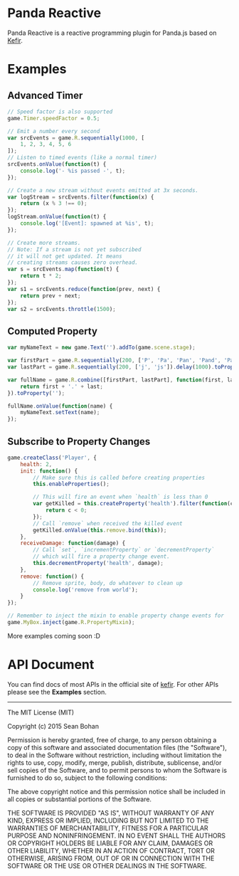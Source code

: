 # Panda Reactive

Panda Reactive is a reactive programming plugin for Panda.js based on [Kefir](http://pozadi.github.io/kefir/).


# Examples

## Advanced Timer

```javascript
// Speed factor is also supported
game.Timer.speedFactor = 0.5;

// Emit a number every second
var srcEvents = game.R.sequentially(1000, [
    1, 2, 3, 4, 5, 6
]);
// Listen to timed events (like a normal timer)
srcEvents.onValue(function(t) {
    console.log('- %is passed -', t);
});

// Create a new stream without events emitted at 3x seconds.
var logStream = srcEvents.filter(function(x) {
    return (x % 3 !== 0);
});
logStream.onValue(function(t) {
    console.log('[Event]: spawned at %is', t);
});

// Create more streams.
// Note: If a stream is not yet subscribed
// it will not get updated. It means 
// creating streams causes zero overhead.
var s = srcEvents.map(function(t) {
    return t * 2;
});
var s1 = srcEvents.reduce(function(prev, next) {
    return prev + next;
});
var s2 = srcEvents.throttle(1500);
```

## Computed Property

```javascript
var myNameText = new game.Text('').addTo(game.scene.stage);

var firstPart = game.R.sequentially(200, ['P', 'Pa', 'Pan', 'Pand', 'Panda']).toProperty('');
var lastPart = game.R.sequentially(200, ['j', 'js']).delay(1000).toProperty('');

var fullName = game.R.combine([firstPart, lastPart], function(first, last) {
    return first + '.' + last;
}).toProperty('');

fullName.onValue(function(name) {
    myNameText.setText(name);
});
```

## Subscribe to Property Changes

```javascript
game.createClass('Player', {
    health: 2,
    init: function() {
        // Make sure this is called before creating properties
        this.enableProperties();

        // This will fire an event when `health` is less than 0
        var getKilled = this.createProperty('health').filter(function(c) {
            return c < 0;
        });
        // Call `remove` when received the killed event
        getKilled.onValue(this.remove.bind(this));
    },
    receiveDamage: function(damage) {
        // Call `set`, `incrementProperty` or `decrementProperty`
        // which will fire a property change event.
        this.decrementProperty('health', damage);
    },
    remove: function() {
        // Remove sprite, body, do whatever to clean up
        console.log('remove from world');
    }
});

// Remember to inject the mixin to enable property change events for 
game.MyBox.inject(game.R.PropertyMixin);
```

More examples coming soon :D


# API Document

You can find docs of most APIs in the official site of [kefir](http://pozadi.github.io/kefir/). For other APIs please see the **Examples** section.

---

The MIT License (MIT)

Copyright (c) 2015 Sean Bohan

Permission is hereby granted, free of charge, to any person obtaining a copy
of this software and associated documentation files (the "Software"), to deal
in the Software without restriction, including without limitation the rights
to use, copy, modify, merge, publish, distribute, sublicense, and/or sell
copies of the Software, and to permit persons to whom the Software is
furnished to do so, subject to the following conditions:

The above copyright notice and this permission notice shall be included in
all copies or substantial portions of the Software.

THE SOFTWARE IS PROVIDED "AS IS", WITHOUT WARRANTY OF ANY KIND, EXPRESS OR
IMPLIED, INCLUDING BUT NOT LIMITED TO THE WARRANTIES OF MERCHANTABILITY,
FITNESS FOR A PARTICULAR PURPOSE AND NONINFRINGEMENT. IN NO EVENT SHALL THE
AUTHORS OR COPYRIGHT HOLDERS BE LIABLE FOR ANY CLAIM, DAMAGES OR OTHER
LIABILITY, WHETHER IN AN ACTION OF CONTRACT, TORT OR OTHERWISE, ARISING FROM,
OUT OF OR IN CONNECTION WITH THE SOFTWARE OR THE USE OR OTHER DEALINGS IN
THE SOFTWARE.

